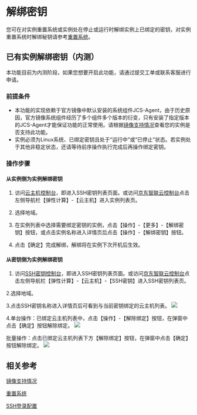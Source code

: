 # 解绑密钥

您可在对实例重置系统或实例处在停止或运行时解绑实例上已绑定的密钥，对实例重置系统时解绑秘钥请参考[重置系统](../Instance/Rebuild-Instance.md)。

## 已有实例解绑密钥（内测）

本功能目前为内测阶段，如果您想要开启此功能，请通过提交工单或联系客服进行申请。

### 前提条件

* 本功能的实现依赖于官方镜像中默认安装的系统组件JCS-Agent，由于历史原因，官方镜像系统组件经历了多个组件多个版本的衍变，只有安装了指定版本的JCS-Agent才能保证功能的正常使用。请根据[镜像支持情况](SupportImage.md)查看您的实例是否支持此功能。
* 实例必须为Linux系统、已绑定密钥且处于“运行中”或“已停止”状态。若实例处于其他非稳定状态，还请等待前序操作执行完成后再操作绑定密钥。

### 操作步骤

#### 从实例侧为实例解绑密钥

1. 访问[云主机控制台](https://cns-console.jdcloud.com/host/compute/list)，即进入SSH密钥列表页面。或访问[京东智联云控制台](https://console.jdcloud.com)点击左侧导航栏【弹性计算】-【云主机】进入实例列表页。

2. 选择地域。

3. 在实例列表中选择需要绑定密钥的实例，点击【操作】-【更多】-【解绑密钥】按钮，或点击实例名称进入详情页后点击【操作】-【解绑密钥】按钮。

4. 点击【确定】完成解绑，解绑将在实例下次开机后生效。

#### 从密钥侧为实例解绑密钥

1. 访问[SSH密钥控制台](https://cns-console.jdcloud.com/host/ssh/list)，即进入SSH密钥列表页面。或访问[京东智联云控制台](https://console.jdcloud.com)点击左侧导航栏【弹性计算】-【云主机】-【SSH密钥】进入SSH密钥列表页。

2.选择地域。

3.点击SSH密钥名称进入详情页后可看到与当前密钥绑定的云主机列表。
![](../../../../../image/vm/ssh5.png)

4.单台操作：已绑定云主机列表中，点击【操作】-【解除绑定】按钮，在弹窗中点击【确定】按钮解除绑定。
![](../../../../../image/vm/ssh6.png)

批量操作：点击已绑定云主机列表下方【解除绑定】按钮，在弹窗中点击【确定】按钮解除绑定。
![](../../../../../image/vm/ssh7.png)

## 相关参考
[镜像支持情况](SupportImage.md)

[重置系统](../Instance/Rebuild-Instance.md)

[SSH登录配置](../../Linux-Troubleshooting/Configuration-Class/SSH-creation-and-login.md)


